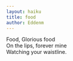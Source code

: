 ```yaml
---
layout: haiku
title: food
author: Eddenm
---
```


Food, Glorious food<br>
On the lips, forever mine<br>
Watching your waistline.<br>